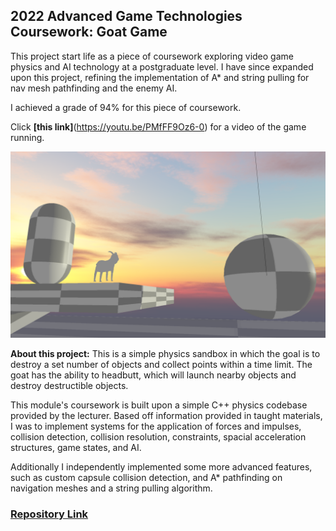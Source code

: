 ## 2022 Advanced Game Technologies Coursework: Goat Game

This project start life as a piece of coursework exploring video game physics and AI technology at a postgraduate level. I have since expanded upon this project, refining the implementation of A* and string pulling for nav mesh pathfinding and the enemy AI.

I achieved a grade of 94% for this piece of coursework.

Click **[this link]**(https://youtu.be/PMfFF9Oz6-0) for a video of the game running.

![Goat Game](/images/goat.png)

**About this project:** This is a simple physics sandbox in which the goal is to destroy a set number of objects and collect points within a time limit. The goat has the ability to headbutt, which will launch nearby objects and destroy destructible objects.

This module's coursework is built upon a simple C++ physics codebase provided by the lecturer. Based off information provided in taught materials, I was to implement systems for the application of forces and impulses, collision detection, collision resolution, constraints, spacial acceleration structures, game states, and AI. 

Additionally I independently implemented some more advanced features, such as custom capsule collision detection, and A* pathfinding on navigation meshes and a string pulling algorithm.

### [Repository Link](https://github.com/Paraic821/CSC8503)
